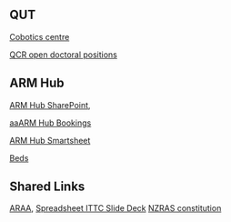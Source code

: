 ## QUT
<!-- Curiosities suitable for work, e.g. Games -->
[Cobotics centre](https://connectqutedu.sharepoint.com/sites/ITTCforCollaborativeRobotics?e=1%3Ac85f26207a5b452aa8219f84ea2eaf42)

[QCR open doctoral positions](https://wiki.qut.edu.au/display/raq/PhD+Opportunities)

## ARM Hub

[ARM Hub SharePoint](https://advrobotics.sharepoint.com/sites/ARMHubProjects), 

[aaARM Hub Bookings](https://advrobotics.sharepoint.com/sites/ARMHubCOO/SitePages/Company-equipment-bookings.aspx)

[ARM Hub Smartsheet](https://app.smartsheet.com/dashboards/wMwV2v7fpFPFJFGFhx3cVxWPQGq9Jc79WVhF5P91)


[Beds](https://zenbeds.com.au/custom-furniture/)

## Shared Links

[ARAA](https://drive.google.com/drive/folders/0B63_MtG0OfsMVWNhTjhtWEtkUmM?resourcekey=0-aC2woqcvH7qJPVFuJYTSKg), 
[Spreadsheet ](https://docs.google.com/spreadsheets/d/1Et0ztUJV7RR4P5uZqpo9kVFyi3bd_qCrDpkbMdiODKY/edit#gid=0)
[ITTC Slide Deck](https://connectqutedu-my.sharepoint.com/:p:/g/personal/desaldan_qut_edu_au/EQRexgGJZ19Ohjr108PKu38BgydItFTmCh-njg1uvRKMyw?email=will.browne%40qut.edu.au&e=4%3A5IQZFy&at=9&CID=d0f5e676-961e-4537-bcf9-31698e5d1bf7)
[NZRAS constitution](https://docs.google.com/document/d/1Byphqb7IPx2kiFgbvRicGhDKOEtMCSMr/edit)

